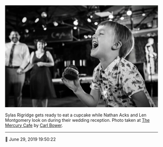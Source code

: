 ![Sylas Rigridge gets ready to eat a cupcake](assets/caea86254d03f1fccd7f87a94081a8ce.webp)

Sylas Rigridge gets ready to eat a cupcake while Nathan Acks and Len Montgomery look on during their wedding reception. Photo taken at [The Mercury Cafe](http://mercurycafe.com/) by [Carl Bower](http://carlbowerphotos.com/).

- - - -

📅 June 29, 2019 19:50:22
